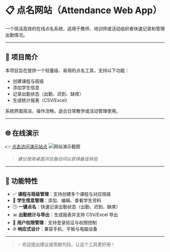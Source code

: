 # 📋 点名网站（Attendance Web App）

一个简洁高效的在线点名系统，适用于教师、培训师或活动组织者快速记录和管理出勤情况。

---

## 🚀 项目简介

本项目旨在提供一个轻量级、易用的点名工具，支持以下功能：

- 创建课程与班级
- 添加学生信息
- 记录出勤状态（出勤、迟到、缺席）
- 生成统计报表（CSV/Excel）

系统界面简洁，操作流畅，适合日常教学或活动管理使用。

---

## 🌐 在线演示

👉 [点击访问演示站点](http://www.dmya.rf.gd/)
![网站演示截图](https://image.ainosu.eu.org/file/AgACAgEAAyEGAASWh8NLAAOZaPodelBaEdYkjOEK_jw7qcJJDykAAg0LaxstpthHEjSTuPOTUm4BAAMCAAN3AAM2BA.png)
> *建议使用桌面浏览器访问以获得最佳体验*

---

## 🧩 功能特性

- ✅ **课程与班级管理**：支持创建多个课程与对应班级
- 👥 **学生信息管理**：添加、编辑、查看学生资料
- 🕒 **一键点名**：快速记录出勤状态（出勤、迟到、缺席）
- 📊 **出勤统计与导出**：生成报表并支持 CSV/Excel 导出
- 🔐 **用户权限管理**：支持登录验证与权限控制
- 🌐 **响应式设计**：兼容手机、平板与电脑设备

---

> 💡 欢迎提出建议或贡献代码，让这个工具更好用！
